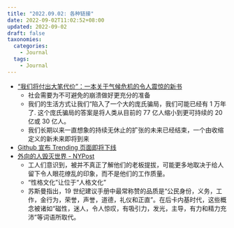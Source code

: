 ```yaml
---
title: "2022.09.02: 各种链接"
date: 2022-09-02T11:02:52+08:00
updated: 2022-09-02
draft: false
taxonomies:
  categories:
    - Journal
  tags:
    - Journal
---
```


- [“我们将付出大笔代价”：一本关于气候危机的令人震惊的新书](https://www.theguardian.com/books/2022/aug/31/an-inconvenient-apocalypse-climate-crisis-book)
  - 社会需要为不可避免的崩溃做好更充分的准备
  - 我们的生活方式让我们“陷入了一个大的庞氏骗局，我们可能已经有 1 万年了. 这个庞氏骗局的答案是将人类从目前的 77 亿人缩小到更可持续的 20 亿或 30 亿人。
  - 我们长期以来一直想象的持续无休止的扩张的未来已经结束，一个由收缩定义的新未来即将到来
- [Github 宣布 Trending 页面即将下线](https://github.com/trending)
- [外向的人毁灭世界 - NYPost](https://nypost.com/2012/02/05/extroverts-destroy-the-world/)
  - 工人们意识到，被并不真正了解他们的老板提拔，可能更多地取决于给人留下令人眼花缭乱的印象，而不是他们的工作质量。
  - “性格文化”让位于“人格文化”
  - 苏斯曼指出，19 世纪建议手册中最常称赞的品质是“公民身份，义务，工作，金行为，荣誉，声誉，道德，礼仪和正直”。在后卡内基时代，这些概念被诸如“磁性，迷人，令人惊叹，有吸引力，发光，主导，有力和精力充沛”等词语所取代。

